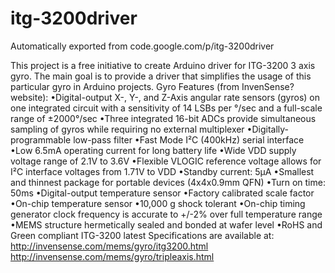 # itg-3200driver
Automatically exported from code.google.com/p/itg-3200driver

This project is a free initiative to create Arduino driver for ITG-3200 3 axis gyro. The main goal is to provide a driver that simplifies the usage of this particular gyro in Arduino projects. 
Gyro Features (from InvenSense? website): 
•Digital-output X-, Y-, and Z-Axis angular rate sensors (gyros) on one integrated circuit with a sensitivity of 14 LSBs per °/sec and a full-scale range of ±2000°/sec •Three integrated 16-bit ADCs provide simultaneous sampling of gyros while requiring no external multiplexer •Digitally-programmable low-pass filter •Fast Mode I²C (400kHz) serial interface •Low 6.5mA operating current for long battery life •Wide VDD supply voltage range of 2.1V to 3.6V •Flexible VLOGIC reference voltage allows for I²C interface voltages from 1.71V to VDD •Standby current: 5µA •Smallest and thinnest package for portable devices (4x4x0.9mm QFN) •Turn on time: 50ms •Digital-output temperature sensor •Factory calibrated scale factor •On-chip temperature sensor •10,000 g shock tolerant •On-chip timing generator clock frequency is accurate to +/-2% over full temperature range •MEMS structure hermetically sealed and bonded at wafer level •RoHS and Green compliant 
ITG-3200 latest Specifications are available at: http://invensense.com/mems/gyro/itg3200.html http://invensense.com/mems/gyro/tripleaxis.html 
